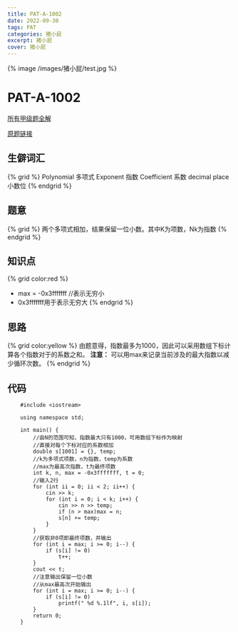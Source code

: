 ```yaml
---
title: PAT-A-1002
date: 2022-09-30 
tags: PAT
categories: 猪小屁
excerpt: 猪小屁
cover: 猪小屁
---
```


{% image /images/猪小屁/test.jpg %}
# PAT-A-1002

[所有甲级题全解](https://github.com/Squ1rrel-K/PAT-A-CPP)

[原题链接](https://pintia.cn/problem-sets/994805342720868352/exam/problems/994805526272000000)
## 生僻词汇
{% grid %}
Polynomial 多项式
Exponent 指数
Coefficient 系数
decimal place 小数位
{% endgrid %}
## 题意
{% grid %}
两个多项式相加，结果保留一位小数。其中K为项数，Nk为指数
{% endgrid %}
## 知识点
{% grid color:red %}
- max = -0x3fffffff //表示无穷小
- 0x3fffffff用于表示无穷大
{% endgrid %}
## 思路
{% grid color:yellow %}
由题意得，指数最多为1000，因此可以采用数组下标计算各个指数对于的系数之和。
**注意：** 可以用max来记录当前涉及的最大指数以减少循环次数。
{% endgrid %}
## 代码
```
	#include <iostream>

	using namespace std;

	int main() {
		//由N的范围可知，指数最大只有1000，可用数组下标作为映射
		//直接对每个下标对应的系数相加
		double s[1001] = {}, temp;
		//k为多项式项数，n为指数，temp为系数
		//max为最高次指数，t为最终项数
		int k, n, max = -0x3fffffff, t = 0;
		//输入2行
		for (int ii = 0; ii < 2; ii++) {
			cin >> k;
			for (int i = 0; i < k; i++) {
				cin >> n >> temp;
				if (n > max)max = n;
				s[n] += temp;
			}
		}
		//获取非0项即最终项数，并输出
		for (int i = max; i >= 0; i--) {
			if (s[i] != 0)
				t++;
		}
		cout << t;
		//注意输出保留一位小数
		//从max最高次开始输出
		for (int i = max; i >= 0; i--) {
			if (s[i] != 0)
				printf(" %d %.1lf", i, s[i]);
		}
		return 0;
	}
```
